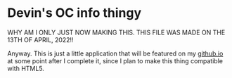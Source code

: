 # Devin's OC info thingy

WHY AM I ONLY JUST NOW MAKING THIS. THIS FILE WAS MADE ON THE 13TH OF APRIL, 2022!!

Anyway. This is just a little application that will be featured on my [github.io](https://devin503.github.io) at some point after I complete it, since I plan to make this thing compatible with HTML5.